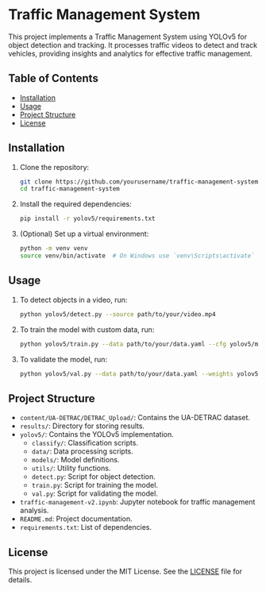 
# Traffic Management System

This project implements a Traffic Management System using YOLOv5 for object detection and tracking. It processes traffic videos to detect and track vehicles, providing insights and analytics for effective traffic management.

## Table of Contents

- [Installation](#installation)
- [Usage](#usage)
- [Project Structure](#project-structure)
- [License](#license)

## Installation

1. Clone the repository:
    ```sh
    git clone https://github.com/yourusername/traffic-management-system.git
    cd traffic-management-system
    ```

2. Install the required dependencies:
    ```sh
    pip install -r yolov5/requirements.txt
    ```

3. (Optional) Set up a virtual environment:
    ```sh
    python -m venv venv
    source venv/bin/activate  # On Windows use `venv\Scripts\activate`
    ```

## Usage

1. To detect objects in a video, run:
    ```sh
    python yolov5/detect.py --source path/to/your/video.mp4
    ```

2. To train the model with custom data, run:
    ```sh
    python yolov5/train.py --data path/to/your/data.yaml --cfg yolov5/models/yolov5s.yaml --weights yolov5s.pt
    ```

3. To validate the model, run:
    ```sh
    python yolov5/val.py --data path/to/your/data.yaml --weights yolov5s.pt
    ```

## Project Structure

- `content/UA-DETRAC/DETRAC_Upload/`: Contains the UA-DETRAC dataset.
- `results/`: Directory for storing results.
- `yolov5/`: Contains the YOLOv5 implementation.
  - `classify/`: Classification scripts.
  - `data/`: Data processing scripts.
  - `models/`: Model definitions.
  - `utils/`: Utility functions.
  - `detect.py`: Script for object detection.
  - `train.py`: Script for training the model.
  - `val.py`: Script for validating the model.
- `traffic-management-v2.ipynb`: Jupyter notebook for traffic management analysis.
- `README.md`: Project documentation.
- `requirements.txt`: List of dependencies.




## License

This project is licensed under the MIT License. See the [LICENSE](yolov5/LICENSE) file for details.
